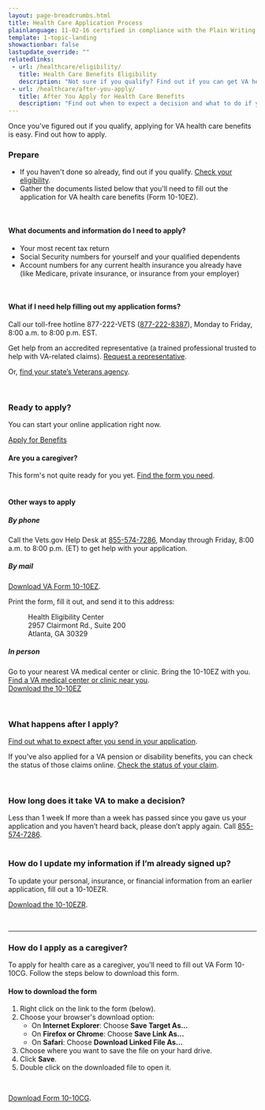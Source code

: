 ```yaml
---
layout: page-breadcrumbs.html
title: Health Care Application Process
plainlanguage: 11-02-16 certified in compliance with the Plain Writing Act
template: 1-topic-landing
showactionbar: false
lastupdate_override: ""
relatedlinks:
 - url: /healthcare/eligibility/
   title: Health Care Benefits Eligibility
   description: "Not sure if you qualify? Find out if you can get VA health care benefits."
 - url: /healthcare/after-you-apply/
   title: After You Apply for Health Care Benefits
   description: "Find out when to expect a decision and what to do if you don’t hear back or don’t get approved."
---
```


<div class="va-introtext">

Once you’ve figured out if you qualify, applying for VA health care benefits is easy. Find out how to apply.

</div>

### Prepare

- If you haven't done so already, find out if you qualify. [Check your eligibility](/healthcare/eligibility/).
- Gather the documents listed below that you'll need to fill out the application for VA health care benefits (Form 10-10EZ). 

<div markdown="0"><br></div>

<div class="feature" markdown=“1”>

#### What documents and information do I need to apply?

- Your most recent tax return
- Social Security numbers for yourself and your qualified dependents
- Account numbers for any current health insurance you already have (like Medicare, private insurance, or insurance from your employer)

<br>

#### What if I need help filling out my application forms?

Call our toll-free hotline 877-222-VETS (<a href="tel:+1phonenumber">877-222-8387</a>), Monday to Friday, 8:00 a.m. to 8:00 p.m. EST.

Get help from an accredited representative (a trained professional trusted to help with VA-related claims). [Request a representative](https://www.ebenefits.va.gov/ebenefits/about/feature?feature=request-vso-representative). 

Or, [find your state’s Veterans agency](https://www.va.gov/statedva.htm). 

</div>

<div markdown="0"><br></div>

### Ready to apply?

You can start your online application right now.

<a class="usa-button-primary va-button-primary" href="/healthcare/apply/application/introduction">Apply for Benefits</a>

<div class="usa-alert usa-alert-warning usa-content secondary" markdown="1">
<div class="usa-alert-body">
<h4 style="padding:0;">Are you a caregiver?</h4>
<p style="margin:0;">This form's not quite ready for you yet. <a href="#additional-forms">Find the form you need</a>.</p>
</div>
</div>

<div markdown="0"><br></div>

#### Other ways to apply

##### By phone

Call the Vets.gov Help Desk at <a href="tel:+1phonenumber">855-574-7286</a>, Monday through Friday, 8:00 a.m. to 8:00 p.m. (ET) to get help with your application.

##### By mail

[Download VA Form 10-10EZ](http://www.va.gov/vaforms/medical/pdf/1010EZ-fillable.pdf).

Print the form, fill it out, and send it to this address:

<dl class="va-address-block">
<dd>Health Eligibility Center</dd>
<dd>2957 Clairmont Rd., Suite 200</dd>
<dd>Atlanta, GA 30329</dd>
</dl>

##### In person

Go to your nearest VA medical center or clinic. Bring the 10-10EZ with you.<br />
[Find a VA medical center or clinic near you](https://www.vets.gov/facilities).<br />
[Download the 10-10EZ](http://www.va.gov/vaforms/medical/pdf/1010EZ-fillable.pdf)

<br>

### What happens after I apply?

[Find out what to expect after you send in your application](/healthcare/after-you-apply/).

If you've also applied for a VA pension or disability benefits, you can check the status of those claims online. [Check the status of your claim](/track-claims/).

<br>

### How long does it take VA to make a decision?

<div class="card information" markdown="0">
<span class="number">Less than 1 week</span>
<span class="description">If more than a week has passed since you gave us your application and you haven’t heard back, please don’t apply again. Call <a href="tel:+18555747286">855-574-7286</a>.</span>
</div>

<br>

### How do I update my information if I’m already signed up?

To update your personal, insurance, or financial information from an earlier application, fill out a 10-10EZR.

[Download the 10-10EZR](https://www.vets.gov/healthcare/forms/vha-10-10ezr-fill.pdf).

<div markdown="0"><br></div>

------

<span id="additional-forms"></span>
### How do I apply as a caregiver?

To apply for health care as a caregiver, you'll need to fill out VA Form 10-10CG. Follow the steps below to download this form. 

#### How to download the form </br>

1. Right click on the link to the form (below).
2. Choose your browser's download option:
   - On **Internet Explorer**: Choose **Save Target As...**
   - On **Firefox or Chrome**: Choose **Save Link As...**
   - On **Safari**: Choose **Download Linked File As...**
3. Choose where you want to save the file on your hard drive.
4. Click **Save**.
5. Double click on the downloaded file to open it.

<div markdown="0"><br></div>

[Download Form 10-10CG](/healthcare/forms/vha-10-10CG.pdf). 

<div markdown="0"><br></div>
